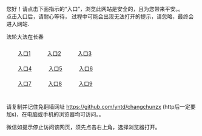 您好！请点击下面指示的“入口”，浏览此网站是安全的，且为您带来平安。。 <br/>
点击入口后，请耐心等待， 过程中可能会出现无法打开的提示，请忽略，最终会进入网站. </br>

法轮大法在长春<br/>
<div style="padding:10px"><a style="margin:20px" target="_blank" href="https://d1kf1aute9wvrn.cloudfront.net/2Qpsp?upcefuaq" id="ccLink1" rel="nofollow">入口1</a> <a target="_blank" style="margin:20px" href="https://d3bpj5d1er4561.cloudfront.net/2Qpsp?lxrrbry" id="ccLink2" rel="nofollow">入口2</a> <a style="margin:20px" target="_blank" href="https://d3ebuydt2ig1g7.cloudfront.net/2Qpsp?nxldqonh" id="ccLink3" rel="nofollow">入口3</a></div>

<div style="padding:10px" ><a style="margin:20px" target="_blank" href="https://d1kf1aute9wvrn.cloudfront.net/2Qpsp?upcefuaq" id="ccLink4" rel="nofollow">入口4</a> <a style="margin:20px" href="https://d3bpj5d1er4561.cloudfront.net/2Qpsp?lxrrbry" target="_blank" id="ccLink5" rel="nofollow">入口5</a> <a style="margin:20px" href="https://d3ebuydt2ig1g7.cloudfront.net/2Qpsp?nxldqonh" target="_blank" id="ccLink6" rel="nofollow">入口6</a></div>

<div style="padding:10px"><a style="margin:20px" target="_blank" href="https://d1kf1aute9wvrn.cloudfront.net/2Qpsp?upcefuaq" id="ccLink7" rel="nofollow">入口7</a> <a style="margin:20px" href="https://d3bpj5d1er4561.cloudfront.net/2Qpsp?lxrrbry" target="_blank" id="ccLink8" rel="nofollow">入口8</a> <a style="margin:20px" target="_blank" href="https://d3ebuydt2ig1g7.cloudfront.net/2Qpsp?nxldqonh" id="ccLink9" rel="nofollow">入口9</a></div>

<br/>



请复制并记住免翻墙网址 https://github.com/yntd/changchunzx (http后一定要加s)，在电脑或手机的浏览器均可访问。。<br/>

微信如提示停止访问该网页，须先点击右上角，选择浏览器打开。

